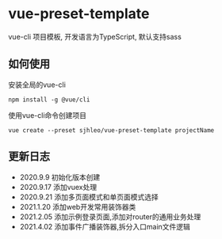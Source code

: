 # vue-preset-template
vue-cli 项目模板, 开发语言为TypeScript, 默认支持sass

## 如何使用
安装全局的vue-cli

    npm install -g @vue/cli

使用vue-cli命令创建项目

    vue create --preset sjhleo/vue-preset-template projectName

## 更新日志
- 2020.9.9 初始化版本创建
- 2020.9.17 添加vuex处理
- 2020.9.21 添加多页面模式和单页面模式选择
- 2021.1.20 添加web开发常用装饰器类
- 2021.2.05 添加示例登录页面,添加对router的通用业务处理
- 2021.4.02 添加事件广播装饰器,拆分入口main文件逻辑
